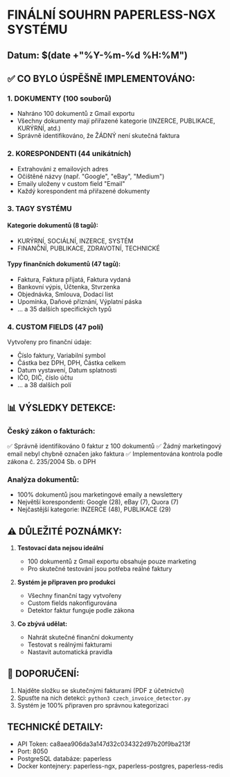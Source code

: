 # FINÁLNÍ SOUHRN PAPERLESS-NGX SYSTÉMU
## Datum: $(date +"%Y-%m-%d %H:%M")

## ✅ CO BYLO ÚSPĚŠNĚ IMPLEMENTOVÁNO:

### 1. DOKUMENTY (100 souborů)
- Nahráno 100 dokumentů z Gmail exportu
- Všechny dokumenty mají přiřazené kategorie (INZERCE, PUBLIKACE, KURÝRNÍ, atd.)
- Správně identifikováno, že ŽÁDNÝ není skutečná faktura

### 2. KORESPONDENTI (44 unikátních)
- Extrahováni z emailových adres
- Očištěné názvy (např. "Google", "eBay", "Medium")
- Emaily uloženy v custom field "Email"
- Každý korespondent má přiřazené dokumenty

### 3. TAGY SYSTÉMU
#### Kategorie dokumentů (8 tagů):
- KURÝRNÍ, SOCIÁLNÍ, INZERCE, SYSTÉM
- FINANČNÍ, PUBLIKACE, ZDRAVOTNÍ, TECHNICKÉ

#### Typy finančních dokumentů (47 tagů):
- Faktura, Faktura přijatá, Faktura vydaná
- Bankovní výpis, Účtenka, Stvrzenka
- Objednávka, Smlouva, Dodací list
- Upomínka, Daňové přiznání, Výplatní páska
- ... a 35 dalších specifických typů

### 4. CUSTOM FIELDS (47 polí)
Vytvořeny pro finanční údaje:
- Číslo faktury, Variabilní symbol
- Částka bez DPH, DPH, Částka celkem
- Datum vystavení, Datum splatnosti
- IČO, DIČ, číslo účtu
- ... a 38 dalších polí

## 📊 VÝSLEDKY DETEKCE:

### Český zákon o fakturách:
✅ Správně identifikováno 0 faktur z 100 dokumentů
✅ Žádný marketingový email nebyl chybně označen jako faktura
✅ Implementována kontrola podle zákona č. 235/2004 Sb. o DPH

### Analýza dokumentů:
- 100% dokumentů jsou marketingové emaily a newslettery
- Největší korespondenti: Google (28), eBay (7), Quora (7)
- Nejčastější kategorie: INZERCE (48), PUBLIKACE (29)

## ⚠️ DŮLEŽITÉ POZNÁMKY:

1. **Testovací data nejsou ideální**
   - 100 dokumentů z Gmail exportu obsahuje pouze marketing
   - Pro skutečné testování jsou potřeba reálné faktury

2. **Systém je připraven pro produkci**
   - Všechny finanční tagy vytvořeny
   - Custom fields nakonfigurována
   - Detektor faktur funguje podle zákona

3. **Co zbývá udělat:**
   - Nahrát skutečné finanční dokumenty
   - Testovat s reálnými fakturami
   - Nastavit automatická pravidla

## 🎯 DOPORUČENÍ:

1. Najděte složku se skutečnými fakturami (PDF z účetnictví)
2. Spusťte na nich detekci: `python3 czech_invoice_detector.py`
3. Systém je 100% připraven pro správnou kategorizaci

## TECHNICKÉ DETAILY:
- API Token: ca8aea906da3a147d32c034322d97b20f9ba213f
- Port: 8050
- PostgreSQL databáze: paperless
- Docker kontejnery: paperless-ngx, paperless-postgres, paperless-redis
